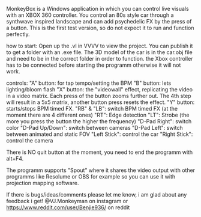 MonkeyBox is a Windows application in which you can  control live visuals with  an XBOX 360 controller. You control an 80s style car through a synthwave inspired landscape and can add psychedelic FX by the press of a button.
This is the first test version, so do not expect it to run and function perfectly.

how to start:
Open up the .vl in VVVV to view the project. You can publish it to get a folder with an .exe file. The 3D model of the car is in the car.obj file and need to be in the correct folder in order to function.
the Xbox controller has to be connected before starting the programm otherwise it will not work.

controls:
"A" button: for tap tempo/setting the BPM
"B" button: lets lighting/bloom flash
"X" button: the "videowall" effect, replicating the video in a video matrix. Each press of the button zooms further out. The 4th step will result in a 5x5 matrix, another button press resets the effect.
"Y" button: starts/stops BPM timed FX.
"RB" & "LB": switch BPM timed FX (at the moment there are 4 different ones)
"RT": Edge detection
"LT": Strobe (the more you press the button the higher the frequency)
"D-Pad Right": switch color
"D-Pad Up/Down": switch between cameras
"D-Pad Left": switch between animated and static FOV
"Left Stick": control the car
"Right Stick": control the camera

There is NO quit button at the moment, you need to end the programm with alt+F4.

The programm supports "Spout" where it shares the video output with other programms like Resolume or OBS for example so you can use it with projection mapping software.

If there is bugs/ideas/comments please let me know, i am glad about any feedback i get! @VJ.Monkeyman on instagram or https://www.reddit.com/user/Benjie936/ on reddit
